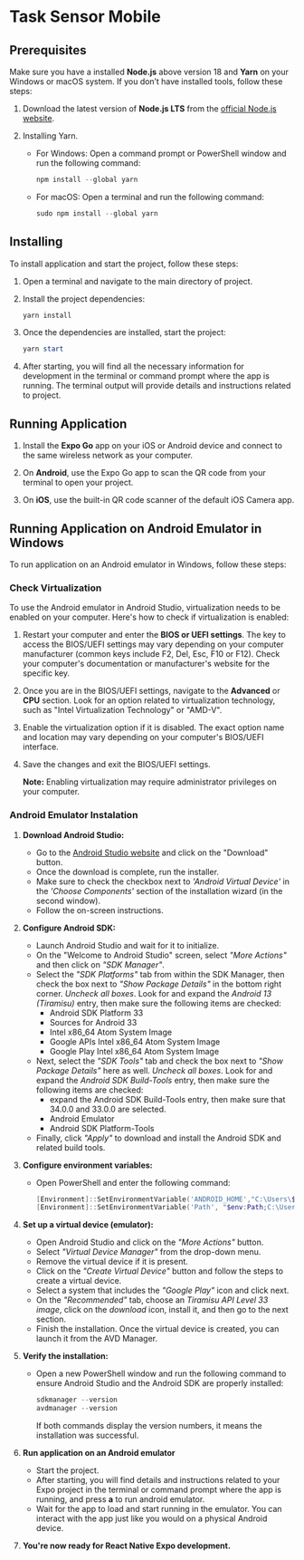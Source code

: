 # Task Sensor Mobile

## Prerequisites

Make sure you have a installed **Node.js** above version 18 and **Yarn** on your Windows or macOS system. If you don’t have installed tools, follow these steps:

1. Download the latest version of **Node.js LTS** from the [official Node.js website](https://nodejs.org).

2. Installing Yarn.

   - For Windows:
     Open a command prompt or PowerShell window and run the following command:

     ```powershell
     npm install --global yarn
     ```

   - For macOS:
     Open a terminal and run the following command:

     ```powershell
     sudo npm install --global yarn
     ```

## Installing

To install application and start the project, follow these steps:

1. Open a terminal and navigate to the main directory of project.

2. Install the project dependencies:

   ```powershell
   yarn install
   ```

3. Once the dependencies are installed, start the project:

   ```powershell
   yarn start
   ```

4. After starting, you will find all the necessary information for development in the terminal or command prompt where the app is running. The terminal output will provide details and instructions related to project.

<!-- TODO: Run app on devices via USB and WiFi -->

## Running Application

1. Install the **Expo Go** app on your iOS or Android device and connect to the same wireless network as your computer.

2. On **Android**, use the Expo Go app to scan the QR code from your terminal to open your project.

3. On **iOS**, use the built-in QR code scanner of the default iOS Camera app.

## Running Application on Android Emulator in Windows

To run application on an Android emulator in Windows, follow these steps:

### Check Virtualization

To use the Android emulator in Android Studio, virtualization needs to be enabled on your computer. Here's how to check if virtualization is enabled:

1. Restart your computer and enter the **BIOS or UEFI settings**. The key to access the BIOS/UEFI settings may vary depending on your computer manufacturer (common keys include F2, Del, Esc, F10 or F12). Check your computer's documentation or manufacturer's website for the specific key.

2. Once you are in the BIOS/UEFI settings, navigate to the **Advanced** or **CPU** section. Look for an option related to virtualization technology, such as "Intel Virtualization Technology" or "AMD-V".

3. Enable the virtualization option if it is disabled. The exact option name and location may vary depending on your computer's BIOS/UEFI interface.

4. Save the changes and exit the BIOS/UEFI settings.

   **Note:** Enabling virtualization may require administrator privileges on your computer.

### Android Emulator Instalation

1. **Download Android Studio:**

   - Go to the [Android Studio website](https://developer.android.com/studio) and click on the "Download" button.
   - Once the download is complete, run the installer.
   - Make sure to check the checkbox next to _'Android Virtual Device'_ in the _'Choose Components'_ section of the installation wizard (in the second window).
   - Follow the on-screen instructions.

2. **Configure Android SDK:**

   - Launch Android Studio and wait for it to initialize.
   - On the "Welcome to Android Studio" screen, select _"More Actions"_ and then click on _"SDK Manager"_.
   - Select the _"SDK Platforms"_ tab from within the SDK Manager, then check the box next to _"Show Package Details"_ in the bottom right corner. _Uncheck all boxes_. Look for and expand the _Android 13 (Tiramisu)_ entry, then make sure the following items are checked:
     - Android SDK Platform 33
     - Sources for Android 33
     - Intel x86_64 Atom System Image
     - Google APIs Intel x86_64 Atom System Image
     - Google Play Intel x86_64 Atom System Image
   - Next, select the _"SDK Tools"_ tab and check the box next to _"Show Package Details"_ here as well. _Uncheck all boxes_. Look for and expand the _Android SDK Build-Tools_ entry, then make sure the following items are checked:
     - expand the Android SDK Build-Tools entry, then make sure that 34.0.0 and 33.0.0 are selected.
     - Android Emulator
     - Android SDK Platform-Tools
   - Finally, click _"Apply"_ to download and install the Android SDK and related build tools.

3. **Configure environment variables:**

   - Open PowerShell and enter the following command:

     ```powershell
     [Environment]::SetEnvironmentVariable('ANDROID_HOME',"C:\Users\$env:USERNAME\Android\Sdk", 'User')
     [Environment]::SetEnvironmentVariable('Path', "$env:Path;C:\Users\$env:USERNAME\Android\Sdk\platform-tools", 'User')
     ```

4. **Set up a virtual device (emulator):**

   - Open Android Studio and click on the _"More Actions"_ button.
   - Select _"Virtual Device Manager"_ from the drop-down menu.
   - Remove the virtual device if it is present.
   - Click on the _"Create Virtual Device"_ button and follow the steps to create a virtual device.
   - Select a system that includes the _"Google Play"_ icon and click next.
   - On the _"Recommended"_ tab, choose an _Tiramisu API Level 33 image_, click on the _download_ icon, install it, and then go to the next section.
   - Finish the installation. Once the virtual device is created, you can launch it from the AVD Manager.

5. **Verify the installation:**

   - Open a new PowerShell window and run the following command to ensure Android Studio and the Android SDK are properly installed:

     ```powershell
     sdkmanager --version
     avdmanager --version
     ```

     If both commands display the version numbers, it means the installation was successful.

6. **Run application on an Android emulator**

   - Start the project.
   - After starting, you will find details and instructions related to your Expo project in the terminal or command prompt where the app is running, and press **a** to run android emulator.
   - Wait for the app to load and start running in the emulator. You can interact with the app just like you would on a physical Android device.

7. **You're now ready for React Native Expo development.**

